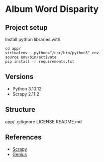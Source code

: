 

# Album Word Disparity


## Project setup

Install python libraries with:

```
cd app/
virtualenv --python="/usr/bin/python3" env 
source env/bin/activate
pip install -r requirements.txt
```

## Versions

- Python 3.10.12
- Scrapy 2.11.2

## Structure

app/
.gitignore
LICENSE
README.md

## References

- [Scrapy](https://scrapy.org/)
- [Genius](https://genius.com/)